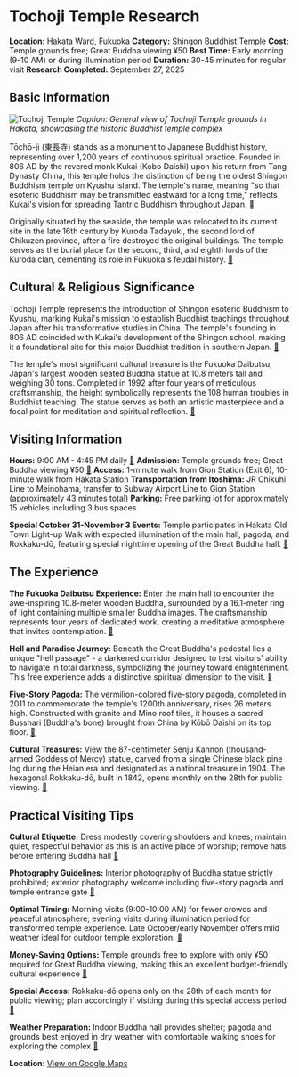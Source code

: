 # Tochoji Temple Research

**Location:** Hakata Ward, Fukuoka
**Category:** Shingon Buddhist Temple
**Cost:** Temple grounds free; Great Buddha viewing ¥50
**Best Time:** Early morning (9-10 AM) or during illumination period
**Duration:** 30-45 minutes for regular visit
**Research Completed:** September 27, 2025

## Basic Information

![Tochoji Temple](https://upload.wikimedia.org/wikipedia/commons/3/36/Tocho-ji-Hakata.jpg)
*Caption: General view of Tochoji Temple grounds in Hakata, showcasing the historic Buddhist temple complex*

Tōchō-ji (東長寺) stands as a monument to Japanese Buddhist history, representing over 1,200 years of continuous spiritual practice. Founded in 806 AD by the revered monk Kukai (Kobo Daishi) upon his return from Tang Dynasty China, this temple holds the distinction of being the oldest Shingon Buddhism temple on Kyushu island. The temple's name, meaning "so that esoteric Buddhism may be transmitted eastward for a long time," reflects Kukai's vision for spreading Tantric Buddhism throughout Japan. [🔗](https://en.wikipedia.org/wiki/Tōchō-ji)

Originally situated by the seaside, the temple was relocated to its current site in the late 16th century by Kuroda Tadayuki, the second lord of Chikuzen province, after a fire destroyed the original buildings. The temple serves as the burial place for the second, third, and eighth lords of the Kuroda clan, cementing its role in Fukuoka's feudal history. [🔗](https://www.gltjp.com/en/directory/item/13374/)

## Cultural & Religious Significance

Tochoji Temple represents the introduction of Shingon esoteric Buddhism to Kyushu, marking Kukai's mission to establish Buddhist teachings throughout Japan after his transformative studies in China. The temple's founding in 806 AD coincided with Kukai's development of the Shingon school, making it a foundational site for this major Buddhist tradition in southern Japan. [🔗](https://yentravelsjapan.com/tochoji/)

The temple's most significant cultural treasure is the Fukuoka Daibutsu, Japan's largest wooden seated Buddha statue at 10.8 meters tall and weighing 30 tons. Completed in 1992 after four years of meticulous craftsmanship, the height symbolically represents the 108 human troubles in Buddhist teaching. The statue serves as both an artistic masterpiece and a focal point for meditation and spiritual reflection. [🔗](https://www.gltjp.com/en/directory/item/13374/)

## Visiting Information

**Hours:** 9:00 AM - 4:45 PM daily [🔗](https://www.trip.com/travel-guide/attraction/fukuoka/tochoji-temple-23029410/)
**Admission:** Temple grounds free; Great Buddha viewing ¥50 [🔗](https://www.gltjp.com/en/directory/item/13374/)
**Access:** 1-minute walk from Gion Station (Exit 6), 10-minute walk from Hakata Station
**Transportation from Itoshima:** JR Chikuhi Line to Meinohama, transfer to Subway Airport Line to Gion Station (approximately 43 minutes total)
**Parking:** Free parking lot for approximately 15 vehicles including 3 bus spaces

**Special October 31-November 3 Events:** Temple participates in Hakata Old Town Light-up Walk with expected illumination of the main hall, pagoda, and Rokkaku-dō, featuring special nighttime opening of the Great Buddha hall. [🔗](https://www.fukuoka-now.com/en/event/old-town-light-up-2024/)

## The Experience

**The Fukuoka Daibutsu Experience:** Enter the main hall to encounter the awe-inspiring 10.8-meter wooden Buddha, surrounded by a 16.1-meter ring of light containing multiple smaller Buddha images. The craftsmanship represents four years of dedicated work, creating a meditative atmosphere that invites contemplation. [🔗](https://yentravelsjapan.com/tochoji/)

**Hell and Paradise Journey:** Beneath the Great Buddha's pedestal lies a unique "hell passage" - a darkened corridor designed to test visitors' ability to navigate in total darkness, symbolizing the journey toward enlightenment. This free experience adds a distinctive spiritual dimension to the visit. [🔗](https://www.gltjp.com/en/directory/item/13374/)

**Five-Story Pagoda:** The vermilion-colored five-story pagoda, completed in 2011 to commemorate the temple's 1200th anniversary, rises 26 meters high. Constructed with granite and Mino roof tiles, it houses a sacred Busshari (Buddha's bone) brought from China by Kōbō Daishi on its top floor. [🔗](https://yentravelsjapan.com/tochoji/)

**Cultural Treasures:** View the 87-centimeter Senju Kannon (thousand-armed Goddess of Mercy) statue, carved from a single Chinese black pine log during the Heian era and designated as a national treasure in 1904. The hexagonal Rokkaku-dō, built in 1842, opens monthly on the 28th for public viewing. [🔗](https://en.wikipedia.org/wiki/Tōchō-ji)

## Practical Visiting Tips

**Cultural Etiquette:** Dress modestly covering shoulders and knees; maintain quiet, respectful behavior as this is an active place of worship; remove hats before entering Buddha hall [🔗](https://www.gltjp.com/en/directory/item/13374/)

**Photography Guidelines:** Interior photography of Buddha statue strictly prohibited; exterior photography welcome including five-story pagoda and temple entrance gate [🔗](https://japancheapo.com/place/tocho-ji-temple/)

**Optimal Timing:** Morning visits (9:00-10:00 AM) for fewer crowds and peaceful atmosphere; evening visits during illumination period for transformed temple experience. Late October/early November offers mild weather ideal for outdoor temple exploration. [🔗](https://www.fukuoka-now.com/en/event/old-town-light-up-2024/)

**Money-Saving Options:** Temple grounds free to explore with only ¥50 required for Great Buddha viewing, making this an excellent budget-friendly cultural experience [🔗](https://japancheapo.com/place/tocho-ji-temple/)

**Special Access:** Rokkaku-dō opens only on the 28th of each month for public viewing; plan accordingly if visiting during this special access period [🔗](https://en.wikipedia.org/wiki/Tōchō-ji)

**Weather Preparation:** Indoor Buddha hall provides shelter; pagoda and grounds best enjoyed in dry weather with comfortable walking shoes for exploring the complex [🔗](https://www.gltjp.com/en/directory/item/13374/)

**Location:** [View on Google Maps](https://google.com/maps/place/Tochoji+Temple/@33.5948889,130.4082222,17z)
